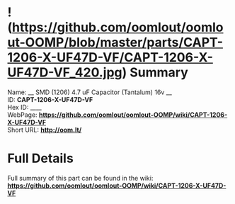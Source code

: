 
!(https://github.com/oomlout/oomlout-OOMP/blob/master/parts/CAPT-1206-X-UF47D-VF/CAPT-1206-X-UF47D-VF_420.jpg)
Summary
=================
  
Name: __ SMD (1206) 4.7 uF Capacitor (Tantalum) 16v __    
ID: __CAPT-1206-X-UF47D-VF__   
Hex ID: ____   
WebPage: __https://github.com/oomlout/oomlout-OOMP/wiki/CAPT-1206-X-UF47D-VF__   
Short URL: __http://oom.lt/__   

Full Details
==========================
Full summary of this part can be found in the wiki:   
__https://github.com/oomlout/oomlout-OOMP/wiki/CAPT-1206-X-UF47D-VF__    

